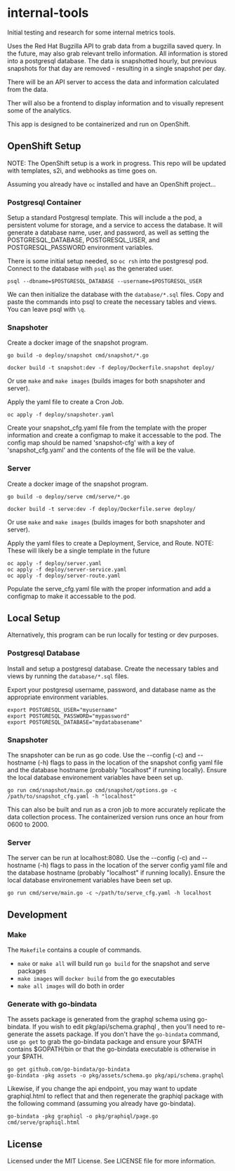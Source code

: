 # internal-tools
Initial testing and research for some internal metrics tools.

Uses the Red Hat Bugzilla API to grab data from a bugzilla saved query.  In the future, may also grab relevant trello information.  All information is stored into a postgresql database.  The data is snapshotted hourly, but previous snapshots for that day are removed - resulting in a single snapshot per day.

There will be an API server to access the data and information calculated from the data.

Ther will also be a frontend to display information and to visually represent some of the analytics.

This app is designed to be containerized and run on OpenShift.

## OpenShift Setup

NOTE: The OpenShift setup is a work in progress.  This repo will be updated with templates, s2i, and webhooks as time goes on.

Assuming you already have `oc` installed and have an OpenShift project...

### Postgresql Container

Setup a standard Postgresql template.  This will include a the pod, a persistent volume for storage, and a service to access the database.  It will generate a database name, user, and password, as well as setting the POSTGRESQL_DATABASE, POSTGRESQL_USER, and POSTGRESQL_PASSWORD environment variables.

There is some initial setup needed, so `oc rsh` into the postgresql pod.  Connect to the database with `psql` as the generated user.

    psql --dbname=$POSTGRESQL_DATABASE --username=$POSTGRESQL_USER

We can then initialize the database with the `database/*.sql` files.  Copy and paste the commands into psql to create the necessary tables and views.  You can leave psql with `\q`.

### Snapshoter

Create a docker image of the snapshot program.

    go build -o deploy/snapshot cmd/snapshot/*.go

    docker build -t snapshot:dev -f deploy/Dockerfile.snapshot deploy/

Or use `make` and `make images` (builds images for both snapshoter and server).

Apply the yaml file to create a Cron Job.

    oc apply -f deploy/snapshoter.yaml

Create your snapshot_cfg.yaml file from the template with the proper information and create a configmap to make it accessable to the pod.  The config map should be named 'snapshot-cfg' with a key of 'snapshot_cfg.yaml' and the contents of the file will be the value.

### Server

Create a docker image of the snapshot program.

    go build -o deploy/serve cmd/serve/*.go

    docker build -t serve:dev -f deploy/Dockerfile.serve deploy/

Or use `make` and `make images` (builds images for both snapshoter and server).

Apply the yaml files to create a Deployment, Service, and Route.  NOTE: These will likely be a single template in the future

    oc apply -f deploy/server.yaml
    oc apply -f deploy/server-service.yaml
    oc apply -f deploy/server-route.yaml

Populate the serve_cfg.yaml file with the proper information and add a configmap  to make it accessable to the pod.


## Local Setup

Alternatively, this program can be run locally for testing or dev purposes.

### Postgresql Database

Install and setup a postgresql database.  Create the necessary tables and views by running the `database/*.sql` files.

Export your postgresql username, password, and database name as the appropriate environment variables.

    export POSTGRESQL_USER="myusername"
    export POSTGRESQL_PASSWORD="mypassword"
    export POSTGRESQL_DATABASE="mydatabasename"

### Snapshoter

The snapshoter can be run as go code.  Use the --config (-c) and --hostname (-h) flags to pass in the location of the snapshot config yaml file and the database hostname (probably "localhost" if running locally).  Ensure the local database environement variables have been set up.

    go run cmd/snapshot/main.go cmd/snapshot/options.go -c /path/to/snapshot_cfg.yaml -h "localhost"

This can also be built and run as a cron job to more accurately replicate the data collection process.  The containerized version runs once an hour from 0600 to 2000.

### Server

The server can be run at localhost:8080.  Use the --config (-c) and --hostname (-h) flags to pass in the location of the server config yaml file and the database hostname (probably "localhost" if running locally).  Ensure the local database environement variables have been set up.

    go run cmd/serve/main.go -c ~/path/to/serve_cfg.yaml -h localhost

## Development

### Make

The `Makefile` contains a couple of commands.

* `make` or `make all` will build run `go build` for the snapshot and serve packages
* `make images` will `docker build` from the go executables
* `make all images` will do both in order

### Generate with go-bindata

The assets package is generated from the graphql schema using go-bindata.  If you wish to edit pkg/api/schema.graphql , then you'll need to re-generate the assets package.  If you don't have the `go-bindata` command, use `go get` to grab the go-bindata package and ensure your $PATH contains $GOPATH/bin or that the go-bindata executable is otherwise in your $PATH.

```
go get github.com/go-bindata/go-bindata
go-bindata -pkg assets -o pkg/assets/schema.go pkg/api/schema.graphql
```

Likewise, if you change the api endpoint, you may want to update graphiql.html to reflect that and then regenerate the graphiql package with the following command (assuming you already have go-bindata).  

```
go-bindata -pkg graphiql -o pkg/graphiql/page.go cmd/serve/graphiql.html
```

## License

Licensed under the MIT License.  See LICENSE file for more information.